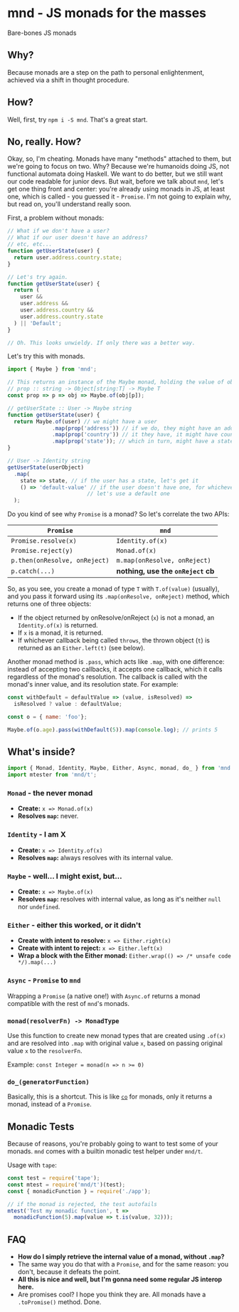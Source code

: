 # mnd - JS monads for the masses
Bare-bones JS monads

## Why?
Because monads are a step on the path to personal enlightenment, achieved via
a shift in thought procedure.

## How?
Well, first, try `npm i -S mnd`. That's a great start.

## No, really. How?
Okay, so, I'm cheating. Monads have many "methods" attached to them, but we're
going to focus on two. Why? Because we're humanoids doing JS, not functional
automata doing Haskell. We want to do better, but we still want our code
readable for junior devs. But wait, before we talk about `mnd`, let's get one
thing front and center: you're already using monads in JS, at least one, which
is called - you guessed it - `Promise`. I'm not going to explain why, but read
on, you'll understand really soon.

First, a problem without monads:

```js
// What if we don't have a user?
// What if our user doesn't have an address?
// etc, etc...
function getUserState(user) {
  return user.address.country.state;
}

// Let's try again.
function getUserState(user) {
  return (
    user &&
    user.address &&
    user.address.country &&
    user.address.country.state
  ) || 'Default';
}

// Oh. This looks unwieldy. If only there was a better way.
```

Let's try this with monads.

```js
import { Maybe } from 'mnd';

// This returns an instance of the Maybe monad, holding the value of obj[p].
// prop :: string -> Object[string:T] -> Maybe T
const prop => p => obj => Maybe.of(obj[p]);

// getUserState :: User -> Maybe string
function getUserState(user) {
  return Maybe.of(user) // we might have a user
              .map(prop('address')) // if we do, they might have an address
              .map(prop('country')) // it they have, it might have country
              .map(prop('state')); // which in turn, might have a state
}

// User -> Identity string
getUserState(userObject)
  .map(
    state => state, // if the user has a state, let's get it
    () => 'default-value' // if the user doesn't have one, for whichever reason,
                         // let's use a default one
  );
```

Do you kind of see why `Promise` is a monad? So let's correlate the two APIs:

|            `Promise`          |                `mnd`               |
| ----------------------------- | ---------------------------------- |
| `Promise.resolve(x)`          | `Identity.of(x)`                   |
| `Promise.reject(y)`           | `Monad.of(x)`                      |
| `p.then(onResolve, onReject)` | `m.map(onResolve, onReject)`       |
| `p.catch(...)`                | **nothing, use the `onReject` cb** |

So, as you see, you create a monad of type `T` with `T.of(value)` (usually),
and you pass it forward using its `.map(onResolve, onReject)` method,
which returns one of three objects:
- If the object returned by onResolve/onReject (`x`) is not a monad, an
`Identity.of(x)` is returned.
- If `x` is a monad, it is returned.
- If whichever callback being called `throws`, the thrown object (`t`) is
returned as an `Either.left(t)` (see below).

Another monad method is `.pass`, which acts like `.map`, with one difference:
instead of accepting two callbacks, it accepts one callback, which it calls
regardless of the monad's resolution. The callback is called with the monad's
inner value, and its resolution state.
For example:

```js
const withDefault = defaultValue => (value, isResolved) =>
  isResolved ? value : defaultValue;

const o = { name: 'foo'};

Maybe.of(o.age).pass(withDefault(5)).map(console.log); // prints 5
```

## What's inside?
```js
import { Monad, Identity, Maybe, Either, Async, monad, do_ } from 'mnd';
import mtester from 'mnd/t';
```

### `Monad` - the never monad
- **Create:** `x => Monad.of(x)`
- **Resolves `map`:** never.

### `Identity` - I am X
- **Create:** `x => Identity.of(x)`
- **Resolves `map`:** always resolves with its internal value.

### `Maybe` - well... I might exist, but...
- **Create:** `x => Maybe.of(x)`
- **Resolves `map`:** resolves with internal value, as long as it's neither
`null` nor `undefined`.

### `Either` - either this worked, or it didn't
- **Create with intent to resolve:** `x => Either.right(x)`
- **Create with intent to reject:** `x => Either.left(x)`
- **Wrap a block with the Either monad:** `Either.wrap(() => /* unsafe code */).map(...)`

### `Async` - `Promise` to `mnd`
Wrapping a `Promise` (a native one!) with `Async.of` returns a monad
compatible with the rest of `mnd`'s monads.

### `monad(resolverFn) -> MonadType`
Use this function to create new monad types that are created using `.of(x)`
and are resolved into `.map` with original value `x`, based on passing original
value `x` to the `resolverFn`.

Example: `const Integer = monad(n => n >= 0)`

### `do_(generatorFunction)`
Basically, this is a shortcut. This is like [`co`](https://github.com/tj/co)
for monads, only it returns a monad, instead of a `Promise`.

## Monadic Tests
Because of reasons, you're probably going to want to test some of your monads.
`mnd` comes with a builtin monadic test helper under `mnd/t`.

Usage with `tape`:

```js
const test = require('tape');
const mtest = require('mnd/t')(test);
const { monadicFunction } = require('./app');

// if the monad is rejected, the test autofails
mtest('Test my monadic function', t =>
  monadicFunction(5).map(value => t.is(value, 32)));
```

## FAQ
- **How do I simply retrieve the internal value of a monad, without `.map`?**
- The same way you do that with a `Promise`, and for the same reason: you don't,
because it defeats the point.
- **All this is nice and well, but I'm gonna need some regular JS interop here.**
- Are promises cool? I hope you think they are. All monads have a `.toPromise()` method. Done.
